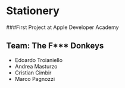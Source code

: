 # Stationery
###First Project at Apple Developer Academy 


## Team: The F*** Donkeys
* Edoardo Troianiello
* Andrea Masturzo
* Cristian Cimbir
* Marco Pagnozzi
